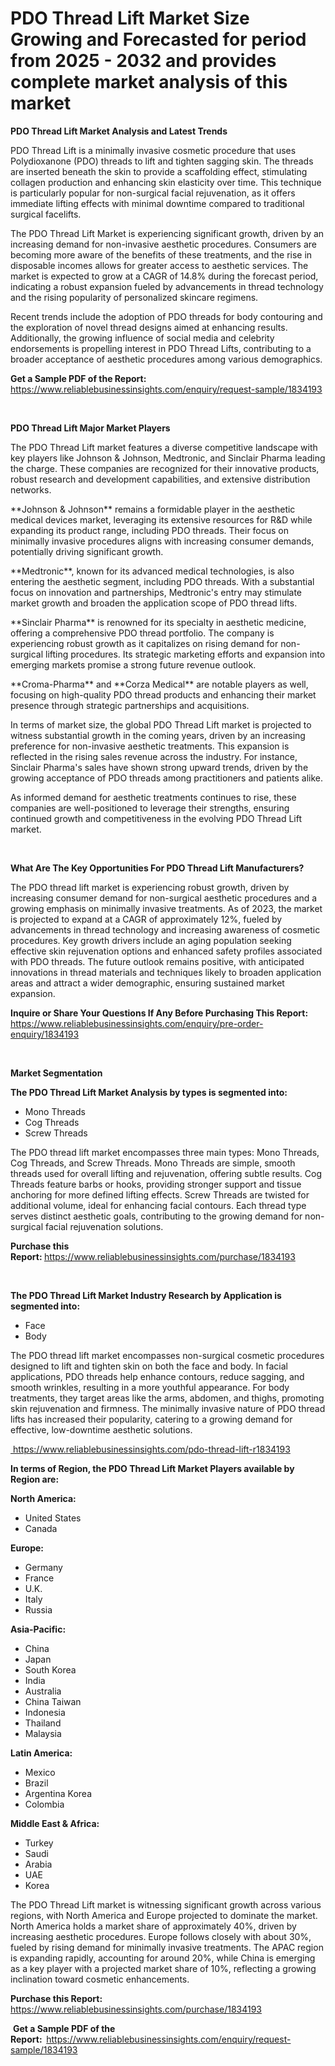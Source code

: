 <p><h1>PDO Thread Lift Market Size Growing and Forecasted for period from 2025 - 2032 and provides complete market analysis of this market</h1></p><p><strong>PDO Thread Lift Market Analysis and Latest Trends</strong></p>
<p><p>PDO Thread Lift is a minimally invasive cosmetic procedure that uses Polydioxanone (PDO) threads to lift and tighten sagging skin. The threads are inserted beneath the skin to provide a scaffolding effect, stimulating collagen production and enhancing skin elasticity over time. This technique is particularly popular for non-surgical facial rejuvenation, as it offers immediate lifting effects with minimal downtime compared to traditional surgical facelifts.</p><p>The PDO Thread Lift Market is experiencing significant growth, driven by an increasing demand for non-invasive aesthetic procedures. Consumers are becoming more aware of the benefits of these treatments, and the rise in disposable incomes allows for greater access to aesthetic services. The market is expected to grow at a CAGR of 14.8% during the forecast period, indicating a robust expansion fueled by advancements in thread technology and the rising popularity of personalized skincare regimens.</p><p>Recent trends include the adoption of PDO threads for body contouring and the exploration of novel thread designs aimed at enhancing results. Additionally, the growing influence of social media and celebrity endorsements is propelling interest in PDO Thread Lifts, contributing to a broader acceptance of aesthetic procedures among various demographics.</p></p>
<p><strong>Get a Sample PDF of the Report:&nbsp;</strong> <a href="https://www.reliablebusinessinsights.com/enquiry/request-sample/1834193?utm_campaign=1837&utm_medium=2&utm_source=Github&utm_content=ia&utm_term=13042025&utm_id=pdo-thread-lift">https://www.reliablebusinessinsights.com/enquiry/request-sample/1834193</a></p>
<p>&nbsp;</p>
<p><strong>PDO Thread Lift Major Market Players</strong></p>
<p><p>The PDO Thread Lift market features a diverse competitive landscape with key players like Johnson & Johnson, Medtronic, and Sinclair Pharma leading the charge. These companies are recognized for their innovative products, robust research and development capabilities, and extensive distribution networks.</p><p>**Johnson & Johnson** remains a formidable player in the aesthetic medical devices market, leveraging its extensive resources for R&D while expanding its product range, including PDO threads. Their focus on minimally invasive procedures aligns with increasing consumer demands, potentially driving significant growth.</p><p>**Medtronic**, known for its advanced medical technologies, is also entering the aesthetic segment, including PDO threads. With a substantial focus on innovation and partnerships, Medtronic's entry may stimulate market growth and broaden the application scope of PDO thread lifts.</p><p>**Sinclair Pharma** is renowned for its specialty in aesthetic medicine, offering a comprehensive PDO thread portfolio. The company is experiencing robust growth as it capitalizes on rising demand for non-surgical lifting procedures. Its strategic marketing efforts and expansion into emerging markets promise a strong future revenue outlook.</p><p>**Croma-Pharma** and **Corza Medical** are notable players as well, focusing on high-quality PDO thread products and enhancing their market presence through strategic partnerships and acquisitions. </p><p>In terms of market size, the global PDO Thread Lift market is projected to witness substantial growth in the coming years, driven by an increasing preference for non-invasive aesthetic treatments. This expansion is reflected in the rising sales revenue across the industry. For instance, Sinclair Pharma's sales have shown strong upward trends, driven by the growing acceptance of PDO threads among practitioners and patients alike.</p><p>As informed demand for aesthetic treatments continues to rise, these companies are well-positioned to leverage their strengths, ensuring continued growth and competitiveness in the evolving PDO Thread Lift market.</p></p>
<p>&nbsp;</p>
<p><strong>What Are The Key Opportunities For PDO Thread Lift Manufacturers?</strong></p>
<p><p>The PDO thread lift market is experiencing robust growth, driven by increasing consumer demand for non-surgical aesthetic procedures and a growing emphasis on minimally invasive treatments. As of 2023, the market is projected to expand at a CAGR of approximately 12%, fueled by advancements in thread technology and increasing awareness of cosmetic procedures. Key growth drivers include an aging population seeking effective skin rejuvenation options and enhanced safety profiles associated with PDO threads. The future outlook remains positive, with anticipated innovations in thread materials and techniques likely to broaden application areas and attract a wider demographic, ensuring sustained market expansion.</p></p>
<p><strong>Inquire or Share Your Questions If Any Before Purchasing This Report:</strong> <a href="https://www.reliablebusinessinsights.com/enquiry/pre-order-enquiry/1834193?utm_campaign=1837&utm_medium=2&utm_source=Github&utm_content=ia&utm_term=13042025&utm_id=pdo-thread-lift">https://www.reliablebusinessinsights.com/enquiry/pre-order-enquiry/1834193</a></p>
<p>&nbsp;</p>
<p><strong>Market Segmentation</strong></p>
<p><strong>The PDO Thread Lift Market Analysis by types is segmented into:</strong></p>
<p><ul><li>Mono Threads</li><li>Cog Threads</li><li>Screw Threads</li></ul></p>
<p><p>The PDO thread lift market encompasses three main types: Mono Threads, Cog Threads, and Screw Threads. Mono Threads are simple, smooth threads used for overall lifting and rejuvenation, offering subtle results. Cog Threads feature barbs or hooks, providing stronger support and tissue anchoring for more defined lifting effects. Screw Threads are twisted for additional volume, ideal for enhancing facial contours. Each thread type serves distinct aesthetic goals, contributing to the growing demand for non-surgical facial rejuvenation solutions.</p></p>
<p><strong>Purchase this Report:&nbsp;</strong><a href="https://www.reliablebusinessinsights.com/purchase/1834193?utm_campaign=1837&utm_medium=2&utm_source=Github&utm_content=ia&utm_term=13042025&utm_id=pdo-thread-lift">https://www.reliablebusinessinsights.com/purchase/1834193</a></p>
<p>&nbsp;</p>
<p><strong>The PDO Thread Lift Market Industry Research by Application is segmented into:</strong></p>
<p><ul><li>Face</li><li>Body</li></ul></p>
<p><p>The PDO thread lift market encompasses non-surgical cosmetic procedures designed to lift and tighten skin on both the face and body. In facial applications, PDO threads help enhance contours, reduce sagging, and smooth wrinkles, resulting in a more youthful appearance. For body treatments, they target areas like the arms, abdomen, and thighs, promoting skin rejuvenation and firmness. The minimally invasive nature of PDO thread lifts has increased their popularity, catering to a growing demand for effective, low-downtime aesthetic solutions.</p></p>
<p><a href="https://www.reliablebusinessinsights.com/pdo-thread-lift-r1834193?utm_campaign=1837&utm_medium=2&utm_source=Github&utm_content=ia&utm_term=13042025&utm_id=pdo-thread-lift">&nbsp;https://www.reliablebusinessinsights.com/pdo-thread-lift-r1834193</a></p>
<p><strong>In terms of Region, the PDO Thread Lift Market Players available by Region are:</strong></p>
<p>
    <p> <strong> North America: </strong>
        <ul>
            <li>United States</li>
            <li>Canada</li>
        </ul>
        </p> 
    <p> <strong> Europe: </strong>
        <ul>
            <li>Germany</li>
            <li>France</li>
            <li>U.K.</li>
            <li>Italy</li>
            <li>Russia</li>
        </ul>
        </p> 
    <p> <strong> Asia-Pacific: </strong>
        <ul>
            <li>China</li>
            <li>Japan</li>
            <li>South Korea</li>
            <li>India</li>
            <li>Australia</li>
            <li>China Taiwan</li>
            <li>Indonesia</li>
            <li>Thailand</li>
            <li>Malaysia</li>
        </ul>
        </p> 
    <p> <strong> Latin America: </strong>
        <ul>
            <li>Mexico</li>
            <li>Brazil</li>
            <li>Argentina Korea</li>
            <li>Colombia</li>
        </ul>
        </p> 
    <p> <strong> Middle East & Africa: </strong>
        <ul>
            <li>Turkey</li>
            <li>Saudi</li>
            <li>Arabia</li>
            <li>UAE</li>
            <li>Korea</li>
        </ul>
    </p>
    </p>
<p><p>The PDO Thread Lift market is witnessing significant growth across various regions, with North America and Europe projected to dominate the market. North America holds a market share of approximately 40%, driven by increasing aesthetic procedures. Europe follows closely with about 30%, fueled by rising demand for minimally invasive treatments. The APAC region is expanding rapidly, accounting for around 20%, while China is emerging as a key player with a projected market share of 10%, reflecting a growing inclination toward cosmetic enhancements.</p></p>
<p><strong>Purchase this Report: </strong><a href="https://www.reliablebusinessinsights.com/purchase/1834193?utm_campaign=1837&utm_medium=2&utm_source=Github&utm_content=ia&utm_term=13042025&utm_id=pdo-thread-lift">https://www.reliablebusinessinsights.com/purchase/1834193</a></p>
<p>&nbsp;<strong>Get a Sample PDF of the Report:&nbsp;&nbsp;</strong><a href="https://www.reliablebusinessinsights.com/enquiry/request-sample/1834193?utm_campaign=1837&utm_medium=2&utm_source=Github&utm_content=ia&utm_term=13042025&utm_id=pdo-thread-lift">https://www.reliablebusinessinsights.com/enquiry/request-sample/1834193</a></p>
<p><strong></strong></p>
<p><p></p><p></p><p></p></p>